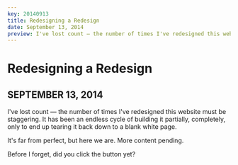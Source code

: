 ```yaml
---
key: 20140913
title: Redesigning a Redesign
date: September 13, 2014
preview: I've lost count — the number of times I've redesigned this website must be staggering. It has been an endless cycle of building it partially, completely, only to end up tearing it back down to a blank white page.
---
```


Redesigning a Redesign
===
SEPTEMBER 13, 2014
---

I've lost count — the number of times I've redesigned this website must be staggering. It has been an endless cycle of building it partially, completely, only to end up tearing it back down to a blank white page.

It's far from perfect, but here we are. More content pending.

Before I forget, did you click the button yet?
